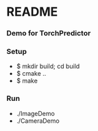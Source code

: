 # README #

### Demo for TorchPredictor ###

### Setup ###

* $ mkdir build; cd build
* $ cmake ..
* $ make

### Run ###

* ./ImageDemo
* ./CameraDemo